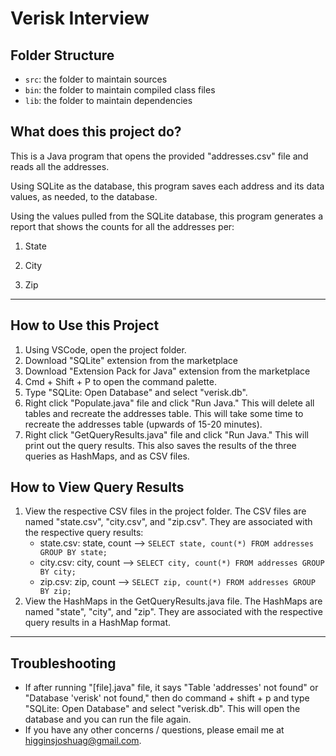 # Verisk Interview

## Folder Structure

- `src`: the folder to maintain sources
- `bin`: the folder to maintain compiled class files    
- `lib`: the folder to maintain dependencies

## What does this project do?
This is a Java program that opens the provided "addresses.csv" file and reads all the addresses.

Using SQLite as the database, this program saves each address and its data values, as needed, to the database.

Using the values pulled from the SQLite database, this program generates a report that shows the counts for all the addresses per:

1. State

2. City

3. Zip

---

## How to Use this Project

1. Using VSCode, open the project folder.
2. Download "SQLite" extension from the marketplace
3. Download "Extension Pack for Java" extension from the marketplace
4. Cmd + Shift + P to open the command palette.
5. Type "SQLite: Open Database" and select "verisk.db".
6. Right click "Populate.java" file and click "Run Java." This will delete all tables and recreate the addresses table. This will take some time to recreate the addresses table (upwards of 15-20 minutes).
7. Right click "GetQueryResults.java" file and click "Run Java." This will print out the query results. This also saves the results of the three queries as HashMaps, and as CSV files.


## How to View Query Results
1. View the respective CSV files in the project folder. The CSV files are named "state.csv", "city.csv", and "zip.csv". They are associated with the respective query results:
    - state.csv: state, count --> `SELECT state, count(*) FROM addresses GROUP BY state;`
    - city.csv: city, count --> `SELECT city, count(*) FROM addresses GROUP BY city;`
    - zip.csv: zip, count --> `SELECT zip, count(*) FROM addresses GROUP BY zip;`
2. View the HashMaps in the GetQueryResults.java file. The HashMaps are named "state", "city", and "zip". They are associated with the respective query results in a HashMap format.

---
## Troubleshooting

- If after running "[file].java" file, it says "Table 'addresses' not found" or "Database 'verisk' not found," then do command + shift + p and type "SQLite: Open Database" and select "verisk.db". This will open the database and you can run the file again.
- If you have any other concerns / questions, please email me at [higginsjoshuag@gmail.com](higginsjoshuag@gmail.com).

